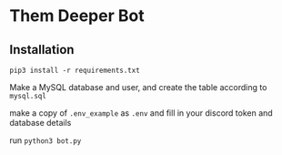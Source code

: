 # Them Deeper Bot

## Installation

`pip3 install -r requirements.txt`

Make a MySQL database and user, and create the table according to `mysql.sql`

make a copy of `.env_example` as `.env` and fill in your discord token and database details

run `python3 bot.py`
